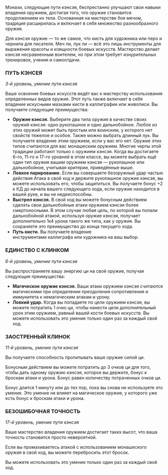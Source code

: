 Монахи, следующие пути кэнсэя, беспрестанно улучшают свои навыки владения оружием, достигая того, что оружие становится продолжением их тела. Основанная на мастерстве боя мечом, традиция расширилась и включает в себя множество разнообразного оружия.

Для кэнсэя оружие — то же самое, что кисть для художника или перо и чернила для писателя. Меч ли, лук ли — всё это лишь инструменты для выражения красоты и изящности боевых искусств. Мастерство делает кэнсэя несравненным воителем, но при этом требует изнурительных тренировок, учения и самоотдачи.

  

### ПУТЬ КЭНСЕЯ

_3-й уровень, умение пути кэнсэя_

Ваше освоение боевых искусств ведёт вас к мастерству использования определенных видов оружия. Этот путь также включает в себя владение искусными мазками кисти в каллиграфии или живописи. Вы получаете следующие преимущества:

- **Оружие кэнсэя.** Выберите два типа оружия в качестве своих оружий кэнсэя: одно рукопашное и одно дальнобойное. Любое из этих оружий может быть простым или воинским, у которого нет свойств тяжелое и особое. Также можно выбрать длинный лук. Вы получаете владение этим оружием, если у вас его нет. Оружие этих типов считаются для вас монашеским оружием. Многие черты этой традиции работают только с оружием кэнсэя. Когда вы достигаете 6-го, 11-го и 17-го уровней в этом классе, вы можете выбрать ещё один тип оружия вашим оружием кэнсэя — рукопашное или дальнобойное, учитывая критерии, приведённые выше.
- **Ловкое парирование.** Если вы совершаете безоружный удар частью действия Атака в свой ход и держите рукопашное оружие кэнсэя, вы можете использовать его, чтобы защититься. Вы получаете бонус +2 к КД до начала вашего следующего хода, если оружие находится в вашей руке, и вы не недееспособны.
- **Выстрел кэнсэя.** В свой ход вы можете бонусным действием сделать свои дальнобойные атаки оружием кэнсэя более смертоносными. В этом случае любая цель, по которой вы попали дальнобойной атакой, используя оружие кэнсэя, получает дополнительно 1к4 урона такого же типа, как у оружия. Вы сохраняете это преимущество до конца текущего хода.
- **Путь кисти.** Вы получаете владение инструментами каллиграфа или художника на ваш выбор.

  

### ЕДИНСТВО С КЛИНКОМ

_6-й уровень, умение пути кэнсэя_

Вы распространяете вашу энергию ци на своё оружие, получая следующие преимущества:

- **Магическое оружие кэнсэя.** Ваши атаки оружием кэнсэя считаются магическими при определении преодоления сопротивления и иммунитета к немагическим атакам и урону.
- **Ловкий удар.** Когда вы попадаете по цели оружием кэнсэя, вы можете потратить 1 очко ци, чтобы нанести цели дополнительный урон этим оружием, равный вашей кости боевых искусств. Вы можете использовать это умение только один раз за каждый свой ход.

  

### ЗАОСТРЕННЫЙ КЛИНОК

_11-й уровень, умение пути кэнсэя_

Вы получаете способность пропитывать ваше оружие силой ци.

Бонусным действием вы можете потратить до 3 очков ци для того, чтобы дать одному оружию кэнсэя, которое вы держите, бонус к броскам атаки и урона. Бонус равен количеству потраченных очков ци.

Бонус длится 1 минуту или до тех пор, пока вы снова не используете это умение. Это умение не влияет на магическое оружие, у которого уже есть бонус к броскам атаки и урона.

  

### БЕЗОШИБОЧНАЯ ТОЧНОСТЬ

_17-й уровень, умение пути кэнсэя_

Ваше мастерство владения оружием достигает таких высот, что ваша точность становится просто невероятной.

Если вы промахиваетесь атакой с использованием монашеского оружия в свой ход, вы можете перебросить этот бросок.

Вы можете использовать это умение только один раз за каждый свой ход.